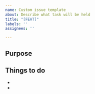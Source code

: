 ```yaml
---
name: Custom issue template
about: Describe what task will be held
title: "[FEAT]"
labels: ''
assignees: ''

---
```


## Purpose

## Things to do
-
-
